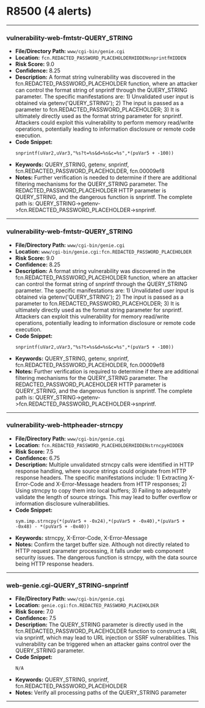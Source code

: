 # R8500 (4 alerts)

---

### vulnerability-web-fmtstr-QUERY_STRING

- **File/Directory Path:** `www/cgi-bin/genie.cgi`
- **Location:** `fcn.REDACTED_PASSWORD_PLACEHOLDERHIDDENsnprintfHIDDEN`
- **Risk Score:** 9.0
- **Confidence:** 8.25
- **Description:** A format string vulnerability was discovered in the fcn.REDACTED_PASSWORD_PLACEHOLDER function, where an attacker can control the format string of snprintf through the QUERY_STRING parameter. The specific manifestations are: 1) Unvalidated user input is obtained via getenv('QUERY_STRING'); 2) The input is passed as a parameter to fcn.REDACTED_PASSWORD_PLACEHOLDER; 3) It is ultimately directly used as the format string parameter for snprintf. Attackers could exploit this vulnerability to perform memory read/write operations, potentially leading to information disclosure or remote code execution.
- **Code Snippet:**
  ```
  snprintf(uVar2,uVar3,"%s?t=%s&d=%s&c=%s",*(puVar5 + -100))
  ```
- **Keywords:** QUERY_STRING, getenv, snprintf, fcn.REDACTED_PASSWORD_PLACEHOLDER, fcn.00009ef8
- **Notes:** Further verification is needed to determine if there are additional filtering mechanisms for the QUERY_STRING parameter. The REDACTED_PASSWORD_PLACEHOLDER HTTP parameter is QUERY_STRING, and the dangerous function is snprintf. The complete path is: QUERY_STRING->getenv->fcn.REDACTED_PASSWORD_PLACEHOLDER->snprintf.

---
### vulnerability-web-fmtstr-QUERY_STRING

- **File/Directory Path:** `www/cgi-bin/genie.cgi`
- **Location:** `www/cgi-bin/genie.cgi:fcn.REDACTED_PASSWORD_PLACEHOLDER`
- **Risk Score:** 9.0
- **Confidence:** 8.25
- **Description:** A format string vulnerability was discovered in the fcn.REDACTED_PASSWORD_PLACEHOLDER function, where an attacker can control the format string of snprintf through the QUERY_STRING parameter. The specific manifestations are: 1) Unvalidated user input is obtained via getenv('QUERY_STRING'); 2) The input is passed as a parameter to fcn.REDACTED_PASSWORD_PLACEHOLDER; 3) It is ultimately directly used as the format string parameter for snprintf. Attackers can exploit this vulnerability for memory read/write operations, potentially leading to information disclosure or remote code execution.
- **Code Snippet:**
  ```
  snprintf(uVar2,uVar3,"%s?t=%s&d=%s&c=%s",*(puVar5 + -100))
  ```
- **Keywords:** QUERY_STRING, getenv, snprintf, fcn.REDACTED_PASSWORD_PLACEHOLDER, fcn.00009ef8
- **Notes:** Further verification is required to determine if there are additional filtering mechanisms for the QUERY_STRING parameter. The REDACTED_PASSWORD_PLACEHOLDER HTTP parameter is QUERY_STRING, and the dangerous function is snprintf. The complete path is: QUERY_STRING->getenv->fcn.REDACTED_PASSWORD_PLACEHOLDER->snprintf.

---
### vulnerability-web-httpheader-strncpy

- **File/Directory Path:** `www/cgi-bin/genie.cgi`
- **Location:** `fcn.REDACTED_PASSWORD_PLACEHOLDERHIDDENstrncpyHIDDEN`
- **Risk Score:** 7.5
- **Confidence:** 6.75
- **Description:** Multiple unvalidated strncpy calls were identified in HTTP response handling, where source strings could originate from HTTP response headers. The specific manifestations include: 1) Extracting X-Error-Code and X-Error-Message headers from HTTP responses; 2) Using strncpy to copy them into local buffers; 3) Failing to adequately validate the length of source strings. This may lead to buffer overflow or information disclosure vulnerabilities.
- **Code Snippet:**
  ```
  sym.imp.strncpy(*(puVar5 + -0x24),*(puVar5 + -0x40),*(puVar5 + -0x48) - *(puVar5 + -0x40))
  ```
- **Keywords:** strncpy, X-Error-Code, X-Error-Message
- **Notes:** Confirm the target buffer size. Although not directly related to HTTP request parameter processing, it falls under web component security issues. The dangerous function is strncpy, with the data source being HTTP response headers.

---
### web-genie.cgi-QUERY_STRING-snprintf

- **File/Directory Path:** `www/cgi-bin/genie.cgi`
- **Location:** `genie.cgi:fcn.REDACTED_PASSWORD_PLACEHOLDER`
- **Risk Score:** 7.0
- **Confidence:** 7.5
- **Description:** The QUERY_STRING parameter is directly used in the fcn.REDACTED_PASSWORD_PLACEHOLDER function to construct a URL via snprintf, which may lead to URL injection or SSRF vulnerabilities. This vulnerability can be triggered when an attacker gains control over the QUERY_STRING parameter.
- **Code Snippet:**
  ```
  N/A
  ```
- **Keywords:** QUERY_STRING, snprintf, fcn.REDACTED_PASSWORD_PLACEHOLDER
- **Notes:** Verify all processing paths of the QUERY_STRING parameter

---
